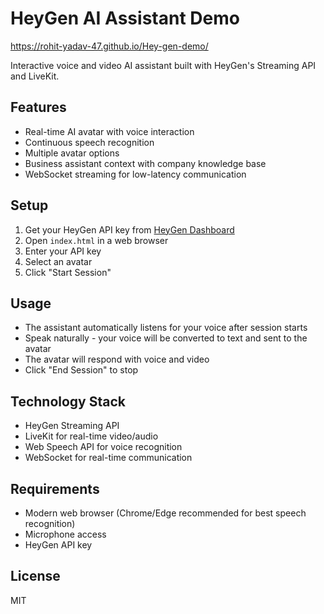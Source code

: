 # HeyGen AI Assistant Demo

https://rohit-yadav-47.github.io/Hey-gen-demo/

Interactive voice and video AI assistant built with HeyGen's Streaming API and LiveKit.

## Features

- Real-time AI avatar with voice interaction
- Continuous speech recognition
- Multiple avatar options
- Business assistant context with company knowledge base
- WebSocket streaming for low-latency communication

## Setup

1. Get your HeyGen API key from [HeyGen Dashboard](https://app.heygen.com/)
2. Open `index.html` in a web browser
3. Enter your API key
4. Select an avatar
5. Click "Start Session"

## Usage

- The assistant automatically listens for your voice after session starts
- Speak naturally - your voice will be converted to text and sent to the avatar
- The avatar will respond with voice and video
- Click "End Session" to stop

## Technology Stack

- HeyGen Streaming API
- LiveKit for real-time video/audio
- Web Speech API for voice recognition
- WebSocket for real-time communication

## Requirements

- Modern web browser (Chrome/Edge recommended for best speech recognition)
- Microphone access
- HeyGen API key

## License

MIT
